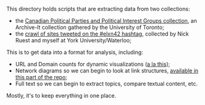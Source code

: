 This directory holds scripts that are extracting data from two collections:
- the [Canadian Political Parties and Political Interest Groups collection](https://archive-it.org/collections/227), an Archive-It collection gathered by the University of Toronto;
- the [crawl of sites tweeted on the #elxn42 hashtag](http://dataverse.scholarsportal.info/dvn/dv/wahr/faces/study/StudyPage.xhtml?globalId=hdl:10864/11311), collected by Nick Ruest and myself at York University/Waterloo;

This is to get data into a format for analysis, including:
- URL and Domain counts for dynamic visualizations ([a la this](http://lintool.github.io/warcbase/vis/crawl-sites/));
- Network diagrams so we can begin to look at link structures, [available in this part of the repo](https://github.com/ianmilligan1/McLuhan/tree/master/Networks);
- Full text so we can begin to extract topics, compare textual content, etc.

Mostly, it's to keep everything in one place.